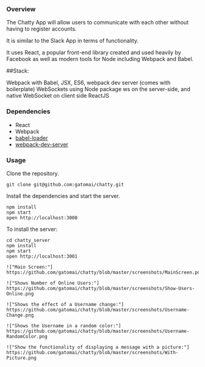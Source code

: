 ### Overview
The Chatty App will allow users to communicate with each other without having to register accounts. 

It is similar to the Slack App in terms of functionality.

It uses React, a popular front-end library created and used heavily by Facebook as well as modern tools for Node including Webpack and Babel.

##Stack:

Webpack with Babel, JSX, ES6, webpack dev server (comes with boilerplate)
WebSockets using Node package ws on the server-side, and native WebSocket on client side
ReactJS

### Dependencies

* React
* Webpack
* [babel-loader](https://github.com/babel/babel-loader)
* [webpack-dev-server](https://github.com/webpack/webpack-dev-server)


### Usage
Clone the repository.

```
git clone git@github.com:gatomai/chatty.git
```

Install the dependencies and start the server.

```
npm install
npm start
open http://localhost:3000
```
To install the server:
```
cd chatty_server
npm install
npm start
open http://localhost:3001

!["Main Screen:"]
https://github.com/gatomai/chatty/blob/master/screenshots/MainScreen.png

!["Shows Number of Online Users:"]
https://github.com/gatomai/chatty/blob/master/screenshots/Show-Users-Online.png

!["Shows the effect of a Username change:"]
https://github.com/gatomai/chatty/blob/master/screenshots/Username-Change.png

!["Shows the Username in a random color:"]
https://github.com/gatomai/chatty/blob/master/screenshots/Username-RandomColor.png

!["Show the functionality of displaying a message with a picture:"]
https://github.com/gatomai/chatty/blob/master/screenshots/With-Picture.png
